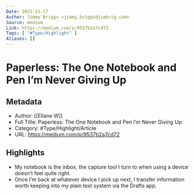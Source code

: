 ```yaml
---
Date: 2021-11-17
Author: Jimmy Briggs <jimmy.briggs@jimbrig.com>
Source: medium
Link: https://medium.com/p/9537b2a7cd72
Tags: [ "#Type/Highlight" ]
Aliases: []
---
```

# Paperless: The One Notebook and Pen I’m Never Giving Up

## Metadata
- Author: [[Ellane W]]
- Full Title: Paperless: The One Notebook and Pen I’m Never Giving Up
- Category: #Type/Highlight/Article
- URL: https://medium.com/p/9537b2a7cd72

## Highlights
- My notebook is the inbox, the capture tool I turn to when using a device doesn’t feel quite right.
- Once I’m back at whatever device I pick up next, I transfer information worth keeping into my plain text system via the Drafts app.
